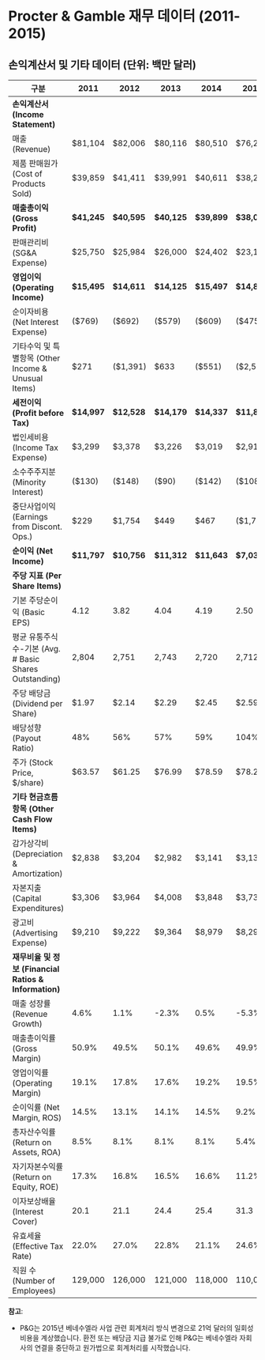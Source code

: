 # Procter & Gamble 재무 데이터 (2011-2015)

## 손익계산서 및 기타 데이터 (단위: 백만 달러)

| 구분 | 2011 | 2012 | 2013 | 2014 | 2015 |
|------|------|------|------|------|------|
| **손익계산서 (Income Statement)** |  |  |  |  |  |
| 매출 (Revenue) | $81,104 | $82,006 | $80,116 | $80,510 | $76,279 |
| 제품 판매원가 (Cost of Products Sold) | $39,859 | $41,411 | $39,991 | $40,611 | $38,248 |
| **매출총이익 (Gross Profit)** | **$41,245** | **$40,595** | **$40,125** | **$39,899** | **$38,031** |
| 판매관리비 (SG&A Expense) | $25,750 | $25,984 | $26,000 | $24,402 | $23,158 |
| **영업이익 (Operating Income)** | **$15,495** | **$14,611** | **$14,125** | **$15,497** | **$14,873** |
| 순이자비용 (Net Interest Expense) | ($769) | ($692) | ($579) | ($609) | ($475) |
| 기타수익 및 특별항목 (Other Income & Unusual Items) | $271 | ($1,391) | $633 | ($551) | ($2,552) |
| **세전이익 (Profit before Tax)** | **$14,997** | **$12,528** | **$14,179** | **$14,337** | **$11,846** |
| 법인세비용 (Income Tax Expense) | $3,299 | $3,378 | $3,226 | $3,019 | $2,916 |
| 소수주주지분 (Minority Interest) | ($130) | ($148) | ($90) | ($142) | ($108) |
| 중단사업이익 (Earnings from Discont. Ops.) | $229 | $1,754 | $449 | $467 | ($1,786) |
| **순이익 (Net Income)** | **$11,797** | **$10,756** | **$11,312** | **$11,643** | **$7,036** |
| **주당 지표 (Per Share Items)** |  |  |  |  |  |
| 기본 주당순이익 (Basic EPS) | 4.12 | 3.82 | 4.04 | 4.19 | 2.50 |
| 평균 유통주식수-기본 (Avg. # Basic Shares Outstanding) | 2,804 | 2,751 | 2,743 | 2,720 | 2,712 |
| 주당 배당금 (Dividend per Share) | $1.97 | $2.14 | $2.29 | $2.45 | $2.59 |
| 배당성향 (Payout Ratio) | 48% | 56% | 57% | 59% | 104% |
| 주가 (Stock Price, $/share) | $63.57 | $61.25 | $76.99 | $78.59 | $78.24 |
| **기타 현금흐름 항목 (Other Cash Flow Items)** |  |  |  |  |  |
| 감가상각비 (Depreciation & Amortization) | $2,838 | $3,204 | $2,982 | $3,141 | $3,134 |
| 자본지출 (Capital Expenditures) | $3,306 | $3,964 | $4,008 | $3,848 | $3,736 |
| 광고비 (Advertising Expense) | $9,210 | $9,222 | $9,364 | $8,979 | $8,290 |
| **재무비율 및 정보 (Financial Ratios & Information)** |  |  |  |  |  |
| 매출 성장률 (Revenue Growth) | 4.6% | 1.1% | -2.3% | 0.5% | -5.3% |
| 매출총이익률 (Gross Margin) | 50.9% | 49.5% | 50.1% | 49.6% | 49.9% |
| 영업이익률 (Operating Margin) | 19.1% | 17.8% | 17.6% | 19.2% | 19.5% |
| 순이익률 (Net Margin, ROS) | 14.5% | 13.1% | 14.1% | 14.5% | 9.2% |
| 총자산수익률 (Return on Assets, ROA) | 8.5% | 8.1% | 8.1% | 8.1% | 5.4% |
| 자기자본수익률 (Return on Equity, ROE) | 17.3% | 16.8% | 16.5% | 16.6% | 11.2% |
| 이자보상배율 (Interest Cover) | 20.1 | 21.1 | 24.4 | 25.4 | 31.3 |
| 유효세율 (Effective Tax Rate) | 22.0% | 27.0% | 22.8% | 21.1% | 24.6% |
| 직원 수 (Number of Employees) | 129,000 | 126,000 | 121,000 | 118,000 | 110,000 |

**참고**: 
- P&G는 2015년 베네수엘라 사업 관련 회계처리 방식 변경으로 21억 달러의 일회성 비용을 계상했습니다. 환전 또는 배당금 지급 불가로 인해 P&G는 베네수엘라 자회사의 연결을 중단하고 원가법으로 회계처리를 시작했습니다.
